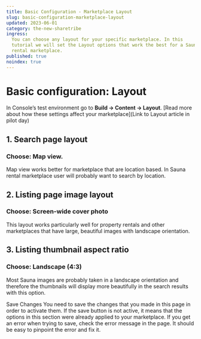 ```yaml
---
title: Basic Configuration - Marketplace Layout
slug: basic-configuration-marketplace-layout
updated: 2023-06-01
category: the-new-sharetribe
ingress:
  You can choose any layout for your specific marketplace. In this
  tutorial we will set the Layout options that work the best for a Sauna
  rental marketplace.
published: true
noindex: true
---
```


# Basic configuration: Layout

In Console’s test environment go to **Build → Content → Layout**. [Read
more about how these settings affect your marketplace](Link to Layout
article in pilot day)

## 1. Search page layout

### Choose: Map view.

Map view works better for marketplace that are location based. In Sauna
rental marketplace user will probably want to search by location.

## 2. Listing page image layout

### Choose: Screen-wide cover photo

This layout works particularly well for property rentals and other
marketplaces that have large, beautiful images with landscape
orientation.

## 3. Listing thumbnail aspect ratio

### Choose: Landscape (4:3)

Most Sauna images are probably taken in a landscape orientation and
therefore the thumbnails will display more beautifully in the search
results with this option.

Save Changes You need to save the changes that you made in this page in
order to activate them. If the save button is not active, it means that
the options in this section were already applied to your marketplace. If
you get an error when trying to save, check the error message in the
page. It should be easy to pinpoint the error and fix it.
